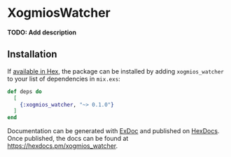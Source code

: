 # XogmiosWatcher

**TODO: Add description**

## Installation

If [available in Hex](https://hex.pm/docs/publish), the package can be installed
by adding `xogmios_watcher` to your list of dependencies in `mix.exs`:

```elixir
def deps do
  [
    {:xogmios_watcher, "~> 0.1.0"}
  ]
end
```

Documentation can be generated with [ExDoc](https://github.com/elixir-lang/ex_doc)
and published on [HexDocs](https://hexdocs.pm). Once published, the docs can
be found at <https://hexdocs.pm/xogmios_watcher>.

